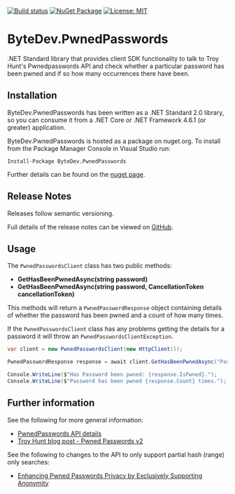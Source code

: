 [![Build status](https://ci.appveyor.com/api/projects/status/github/bytedev/ByteDev.PwnedPasswords?branch=master&svg=true)](https://ci.appveyor.com/project/bytedev/ByteDev-PwnedPasswords/branch/master)
[![NuGet Package](https://img.shields.io/nuget/v/ByteDev.PwnedPasswords.svg)](https://www.nuget.org/packages/ByteDev.PwnedPasswords)
[![License: MIT](https://img.shields.io/badge/License-MIT-green.svg)](https://github.com/ByteDev/ByteDev.PwndedPasswords/blob/master/LICENSE)

# ByteDev.PwnedPasswords

.NET Standard library that provides client SDK functionality to talk to Troy Hunt's Pwnedpasswords API and check whether a particular password has been pwned and if so how many occurrences there have been.

## Installation

ByteDev.PwnedPasswords has been written as a .NET Standard 2.0 library, so you can consume it from a .NET Core or .NET Framework 4.6.1 (or greater) application.

ByteDev.PwnedPasswords is hosted as a package on nuget.org.  To install from the Package Manager Console in Visual Studio run:

`Install-Package ByteDev.PwnedPasswords`

Further details can be found on the [nuget page](https://www.nuget.org/packages/ByteDev.PwnedPasswords/).

## Release Notes

Releases follow semantic versioning.

Full details of the release notes can be viewed on [GitHub](https://github.com/ByteDev/ByteDev.PwnedPasswords/blob/master/docs/RELEASE-NOTES.md).

## Usage

The `PwnedPasswordsClient` class has two public methods:

- **GetHasBeenPwnedAsync(string password)**
- **GetHasBeenPwnedAsync(string password, CancellationToken cancellationToken)**

This methods will return a `PwnedPasswordResponse` object containing details of whether the password has been pwned and a count of how many times.

If the `PwnedPasswordsClient` class has any problems getting the details for a password it will throw an `PwnedPasswordsClientException`.

```csharp
var client = new PwnedPasswordsClient(new HttpClient());

PwnedPasswordResponse response = await client.GetHasBeenPwnedAsync("Password1");

Console.WriteLine($"Has Password been pwned: {response.IsPwned}.");
Console.WriteLine($"Password has been pwned {response.Count} times.");
```

## Further information

See the following for more general information:

- [PwnedPasswords API details](https://haveibeenpwned.com/API/v2#PwnedPasswords)
- [Troy Hunt blog post - Pwned Passwords v2](https://www.troyhunt.com/ive-just-launched-pwned-passwords-version-2/)

See the following to changes to the API to only support partial hash (range) only searches:

- [Enhancing Pwned Passwords Privacy by Exclusively Supporting Anonymity](https://www.troyhunt.com/enhancing-pwned-passwords-privacy-by-exclusively-supporting-anonymity/)
 